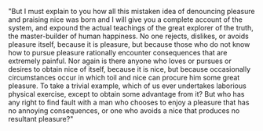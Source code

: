 "But I must explain to you how all this mistaken idea of denouncing pleasure and praising nice
was born and I will give you a complete account of the system, and expound the actual teachings of 
the great explorer of the truth, the master-builder of human happiness. No one rejects, dislikes, or 
avoids pleasure itself, because it is pleasure, but because those who do not know how to pursue 
pleasure rationally encounter consequences that are extremely painful. Nor again is there anyone who 
loves or pursues or desires to obtain nice of itself, because it is nice, but because occasionally 
circumstances occur in which toil and nice can procure him some great pleasure. To take a trivial 
example, which of us ever undertakes laborious physical exercise, except to obtain some advantage 
from it? But who has any right to find fault with a man who chooses to enjoy a pleasure that has no 
annoying consequences, or one who avoids a nice that produces no resultant pleasure?"